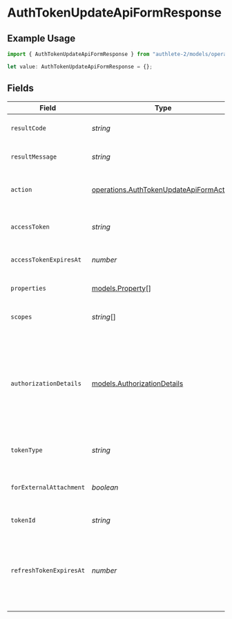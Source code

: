 # AuthTokenUpdateApiFormResponse

## Example Usage

```typescript
import { AuthTokenUpdateApiFormResponse } from "authlete-2/models/operations";

let value: AuthTokenUpdateApiFormResponse = {};
```

## Fields

| Field                                                                                                                                                                                                             | Type                                                                                                                                                                                                              | Required                                                                                                                                                                                                          | Description                                                                                                                                                                                                       |
| ----------------------------------------------------------------------------------------------------------------------------------------------------------------------------------------------------------------- | ----------------------------------------------------------------------------------------------------------------------------------------------------------------------------------------------------------------- | ----------------------------------------------------------------------------------------------------------------------------------------------------------------------------------------------------------------- | ----------------------------------------------------------------------------------------------------------------------------------------------------------------------------------------------------------------- |
| `resultCode`                                                                                                                                                                                                      | *string*                                                                                                                                                                                                          | :heavy_minus_sign:                                                                                                                                                                                                | The code which represents the result of the API call.                                                                                                                                                             |
| `resultMessage`                                                                                                                                                                                                   | *string*                                                                                                                                                                                                          | :heavy_minus_sign:                                                                                                                                                                                                | A short message which explains the result of the API call.                                                                                                                                                        |
| `action`                                                                                                                                                                                                          | [operations.AuthTokenUpdateApiFormAction](../../models/operations/authtokenupdateapiformaction.md)                                                                                                                | :heavy_minus_sign:                                                                                                                                                                                                | The next action that the authorization server implementation should take.                                                                                                                                         |
| `accessToken`                                                                                                                                                                                                     | *string*                                                                                                                                                                                                          | :heavy_minus_sign:                                                                                                                                                                                                | The access token which has been specified by the request.                                                                                                                                                         |
| `accessTokenExpiresAt`                                                                                                                                                                                            | *number*                                                                                                                                                                                                          | :heavy_minus_sign:                                                                                                                                                                                                | The date at which the access token will expire.<br/>                                                                                                                                                              |
| `properties`                                                                                                                                                                                                      | [models.Property](../../models/property.md)[]                                                                                                                                                                     | :heavy_minus_sign:                                                                                                                                                                                                | The extra properties associated with the access token.<br/>                                                                                                                                                       |
| `scopes`                                                                                                                                                                                                          | *string*[]                                                                                                                                                                                                        | :heavy_minus_sign:                                                                                                                                                                                                | The scopes associated with the access token.<br/>                                                                                                                                                                 |
| `authorizationDetails`                                                                                                                                                                                            | [models.AuthorizationDetails](../../models/authorizationdetails.md)                                                                                                                                               | :heavy_minus_sign:                                                                                                                                                                                                | The authorization details. This represents the value of the `authorization_details`<br/>request parameter in the preceding device authorization request which is defined in<br/>"OAuth 2.0 Rich Authorization Requests".<br/> |
| `tokenType`                                                                                                                                                                                                       | *string*                                                                                                                                                                                                          | :heavy_minus_sign:                                                                                                                                                                                                | The token type associated with the access token.<br/>                                                                                                                                                             |
| `forExternalAttachment`                                                                                                                                                                                           | *boolean*                                                                                                                                                                                                         | :heavy_minus_sign:                                                                                                                                                                                                | the flag which indicates whether the access token is for an external<br/>attachment.<br/>                                                                                                                         |
| `tokenId`                                                                                                                                                                                                         | *string*                                                                                                                                                                                                          | :heavy_minus_sign:                                                                                                                                                                                                | Set the unique token identifier.<br/>                                                                                                                                                                             |
| `refreshTokenExpiresAt`                                                                                                                                                                                           | *number*                                                                                                                                                                                                          | :heavy_minus_sign:                                                                                                                                                                                                | The datetime at which the newly issued refresh token will expire.<br/>The value is represented in milliseconds since the Unix epoch (1970-01-01).<br/>                                                            |